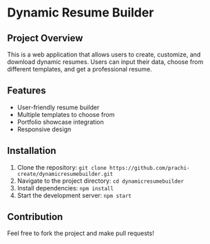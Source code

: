 # Dynamic Resume Builder

## Project Overview
This is a web application that allows users to create, customize, and download dynamic resumes. Users can input their data, choose from different templates, and get a professional resume.

## Features
- User-friendly resume builder
- Multiple templates to choose from
- Portfolio showcase integration
- Responsive design

## Installation
1. Clone the repository: `git clone https://github.com/prachi-create/dynamicresumebuilder.git`
2. Navigate to the project directory: `cd dynamicresumebuilder`
3. Install dependencies: `npm install`
4. Start the development server: `npm start`

## Contribution
Feel free to fork the project and make pull requests!
